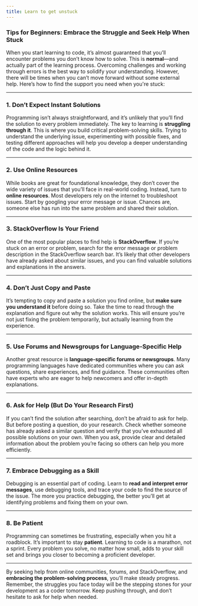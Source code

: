 ```yaml
---
title: Learn to get unstuck
---
```

### **Tips for Beginners: Embrace the Struggle and Seek Help When Stuck**

When you start learning to code, it’s almost guaranteed that you’ll encounter problems you don’t know how to solve. This is **normal**—and actually part of the learning process. Overcoming challenges and working through errors is the best way to solidify your understanding. However, there will be times when you can’t move forward without some external help. Here’s how to find the support you need when you're stuck:

---

### **1. Don’t Expect Instant Solutions**
Programming isn’t always straightforward, and it’s unlikely that you’ll find the solution to every problem immediately. The key to learning is **struggling through it**. This is where you build critical problem-solving skills. Trying to understand the underlying issue, experimenting with possible fixes, and testing different approaches will help you develop a deeper understanding of the code and the logic behind it.

---

### **2. Use Online Resources**
While books are great for foundational knowledge, they don’t cover the wide variety of issues that you’ll face in real-world coding. Instead, turn to **online resources**. Most developers rely on the internet to troubleshoot issues. Start by googling your error message or issue. Chances are, someone else has run into the same problem and shared their solution.

---

### **3. StackOverflow Is Your Friend**
One of the most popular places to find help is **StackOverflow**. If you’re stuck on an error or problem, search for the error message or problem description in the StackOverflow search bar. It’s likely that other developers have already asked about similar issues, and you can find valuable solutions and explanations in the answers.

---

### **4. Don’t Just Copy and Paste**
It’s tempting to copy and paste a solution you find online, but **make sure you understand it** before doing so. Take the time to read through the explanation and figure out why the solution works. This will ensure you’re not just fixing the problem temporarily, but actually learning from the experience.

---

### **5. Use Forums and Newsgroups for Language-Specific Help**
Another great resource is **language-specific forums or newsgroups**. Many programming languages have dedicated communities where you can ask questions, share experiences, and find guidance. These communities often have experts who are eager to help newcomers and offer in-depth explanations.

---

### **6. Ask for Help (But Do Your Research First)**
If you can’t find the solution after searching, don’t be afraid to ask for help. But before posting a question, do your research. Check whether someone has already asked a similar question and verify that you’ve exhausted all possible solutions on your own. When you ask, provide clear and detailed information about the problem you’re facing so others can help you more efficiently.

---

### **7. Embrace Debugging as a Skill**
Debugging is an essential part of coding. Learn to **read and interpret error messages**, use debugging tools, and trace your code to find the source of the issue. The more you practice debugging, the better you’ll get at identifying problems and fixing them on your own.

---

### **8. Be Patient**
Programming can sometimes be frustrating, especially when you hit a roadblock. It’s important to stay **patient**. Learning to code is a marathon, not a sprint. Every problem you solve, no matter how small, adds to your skill set and brings you closer to becoming a proficient developer.

---

By seeking help from online communities, forums, and StackOverflow, and **embracing the problem-solving process**, you’ll make steady progress. Remember, the struggles you face today will be the stepping stones for your development as a coder tomorrow. Keep pushing through, and don’t hesitate to ask for help when needed.
